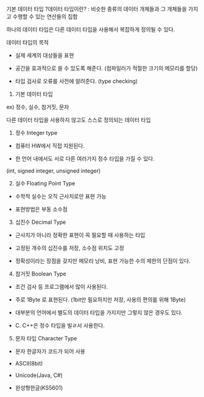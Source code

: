 기본 데이터 타입
?데이터 타입이란?
: 비슷한 종류의 데이터 개체들과 그 개체들을 가지고 수행할 수 있는 연산들의 집합

하나의 데이터 타입은 다른 데이터 타입을 사용해서 복잡하게 정의될 수 있다.

데이터 타입의 목적
- 실제 세계의 대상들을 표현

- 공간을 효과적으로 쓸 수 있도록 해준다. (컴파일러가 적절한 크기의 메모리를 할당)

- 타입 검사로 오류를 사전에 알려준다. (type checking)

 

1) 기본 데이터 타입 

ex) 정수, 실수, 참거짓, 문자

다른 데이터 타입을 사용하지 않고도 스스로 정의되는 데이터 타입

1. 정수 Integer type

- 컴퓨터 HW에서 직접 지원된다.

- 한 언어 내에서도 서로 다른 여러가지 정수 타입을 가질 수 있다. 

(int, signed integer, unsigned integer)

 

2. 실수 Floating Point Type

- 수학적 실수는 오직 근사치로만 표현 가능

- 표현방법은 부동 소수점

3. 십진수 Decimal Type

- 근사치가 아니라 정확한 표현이 꼭 필요할 때 사용하는 타입 

- 고정된 개수의 십진수를 저장, 소수점 위치도 고정

- 정확성이라는 장점을 갖지만 메모리 낭비, 표현 가능한 수의 제한의 단점이 있다.

 

4. 참거짓 Boolean Type

- 조건 검사 등 프로그램에서 많이 사용된다.

- 주로 1Byte 로 표현된다. (1bit만 필요하지만 저장, 사용의 편의를 위해 1Byte)

- 대부분의 언어에서 별도의 데이터 타입을 가지지만 그렇지 않은 경우도 있다.

- C. C++은 정수 타입을 빌ㄹ서 사용한다.

 

5. 문자 타입 Character Type

- 문자 한글자가 코드가 되어 사용

- ASCII(8bit)

- Unicode(Java, C#)

- 완성형한글(KS5601)
